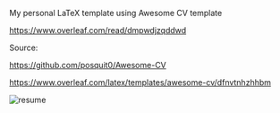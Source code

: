 My personal LaTeX template using Awesome CV template 

https://www.overleaf.com/read/dmpwdjzqddwd

Source:

https://github.com/posquit0/Awesome-CV

https://www.overleaf.com/latex/templates/awesome-cv/dfnvtnhzhhbm

![resume](https://user-images.githubusercontent.com/59489624/182032909-2450e407-f0cb-458c-9bf3-ea9f28823cd2.png)
